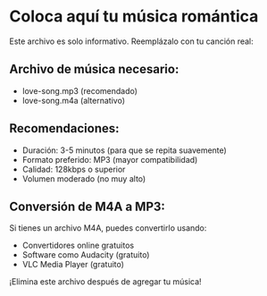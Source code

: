 # Coloca aquí tu música romántica

Este archivo es solo informativo. Reemplázalo con tu canción real:

## Archivo de música necesario:
- love-song.mp3 (recomendado)
- love-song.m4a (alternativo)

## Recomendaciones:
- Duración: 3-5 minutos (para que se repita suavemente)
- Formato preferido: MP3 (mayor compatibilidad)
- Calidad: 128kbps o superior
- Volumen moderado (no muy alto)

## Conversión de M4A a MP3:
Si tienes un archivo M4A, puedes convertirlo usando:
- Convertidores online gratuitos
- Software como Audacity (gratuito)
- VLC Media Player (gratuito)

¡Elimina este archivo después de agregar tu música!
